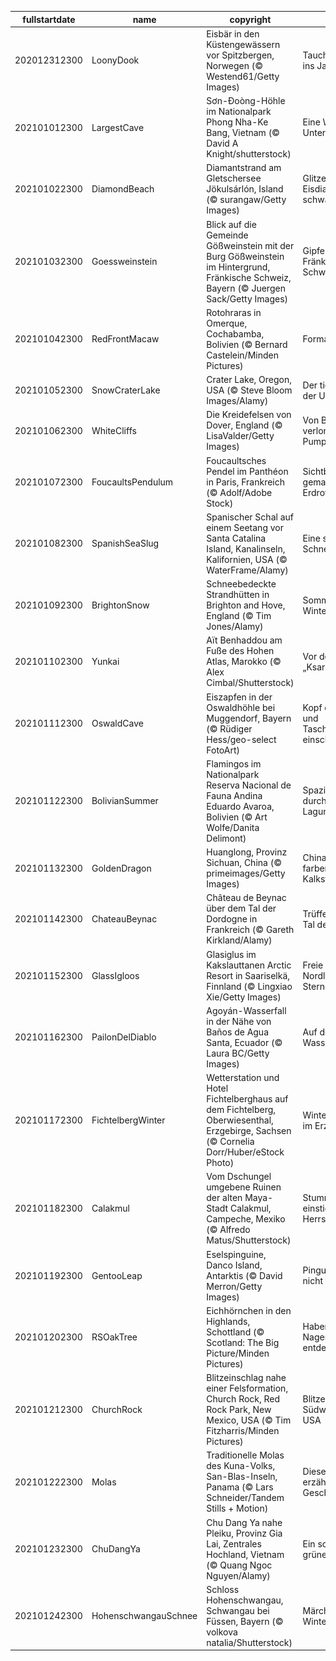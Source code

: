 |fullstartdate|name|copyright|title|image|
|--|--|--|--|--|
202012312300|LoonyDook|Eisbär in den Küstengewässern vor Spitzbergen, Norwegen (© Westend61/Getty Images)|Tauchen Sie ein ins Jahr 2021!|![](/de-DE/2021/01/202012312300LoonyDook.jpg)|
202101012300|LargestCave|Sơn-Đoòng-Höhle im Nationalpark Phong Nha-Ke Bang, Vietnam (© David A Knight/shutterstock)|Eine Welt im Untergrund|![](/de-DE/2021/01/202101012300LargestCave.jpg)|
202101022300|DiamondBeach|Diamantstrand am Gletschersee Jökulsárlón, Island (© surangaw/Getty Images)|Glitzernde Eisdiamanten am schwarzen Strand|![](/de-DE/2021/01/202101022300DiamondBeach.jpg)|
202101032300|Goessweinstein|Blick auf die Gemeinde Gößweinstein mit der Burg Gößweinstein im Hintergrund, Fränkische Schweiz, Bayern (© Juergen Sack/Getty Images)|Gipfelburg in der Fränkischen Schweiz|![](/de-DE/2021/01/202101032300Goessweinstein.jpg)|
202101042300|RedFrontMacaw|Rotohraras in Omerque,  Cochabamba, Bolivien (© Bernard Castelein/Minden Pictures)|Formationsflug|![](/de-DE/2021/01/202101042300RedFrontMacaw.jpg)|
202101052300|SnowCraterLake|Crater Lake, Oregon, USA (© Steve Bloom Images/Alamy)|Der tiefste See der USA|![](/de-DE/2021/01/202101052300SnowCraterLake.jpg)|
202101062300|WhiteCliffs|Die Kreidefelsen von Dover, England (© LisaValder/Getty Images)|Von Ballons und verlorenen Pumphosen|![](/de-DE/2021/01/202101062300WhiteCliffs.jpg)|
202101072300|FoucaultsPendulum|Foucaultsches Pendel im Panthéon in Paris, Frankreich (© Adolf/Adobe Stock)|Sichtbar gemachte Erdrotation|![](/de-DE/2021/01/202101072300FoucaultsPendulum.jpg)|
202101082300|SpanishSeaSlug|Spanischer Schal auf einem Seetang vor Santa Catalina Island, Kanalinseln, Kalifornien, USA (© WaterFrame/Alamy)|Eine stilvolle Schnecke|![](/de-DE/2021/01/202101082300SpanishSeaSlug.jpg)|
202101092300|BrightonSnow|Schneebedeckte Strandhütten in Brighton and Hove, England (© Tim Jones/Alamy)|Sommerhütten im Winter|![](/de-DE/2021/01/202101092300BrightonSnow.jpg)|
202101102300|Yunkai|Aït Benhaddou am Fuße des Hohen Atlas, Marokko (© Alex Cimbal/Shutterstock)|Vor den Toren des „Ksar“|![](/de-DE/2021/01/202101102300Yunkai.jpg)|
202101112300|OswaldCave|Eiszapfen in der Oswaldhöhle bei Muggendorf, Bayern (© Rüdiger Hess/geo-select FotoArt)|Kopf einziehen und Taschenlampe einschalten!|![](/de-DE/2021/01/202101112300OswaldCave.jpg)|
202101122300|BolivianSummer|Flamingos im Nationalpark Reserva Nacional de Fauna Andina Eduardo Avaroa, Bolivien (© Art Wolfe/Danita Delimont)|Spaziergang durch die Rote Lagune|![](/de-DE/2021/01/202101122300BolivianSummer.jpg)|
202101132300|GoldenDragon|Huanglong, Provinz Sichuan, China (© primeimages/Getty Images)|Chinas farbenfrohe Kalksteinterrassen|![](/de-DE/2021/01/202101132300GoldenDragon.jpg)|
202101142300|ChateauBeynac|Château de Beynac über dem Tal der Dordogne in Frankreich (© Gareth Kirkland/Alamy)|Trüffelsaison im Tal der Dordogne|![](/de-DE/2021/01/202101142300ChateauBeynac.jpg)|
202101152300|GlassIgloos|Glasiglus im Kakslauttanen Arctic Resort in Saariselkä, Finnland (© Lingxiao Xie/Getty Images)|Freie Sicht auf Nordlichter und Sternenhimmel|![](/de-DE/2021/01/202101152300GlassIgloos.jpg)|
202101162300|PailonDelDiablo|Agoyán-Wasserfall in der Nähe von Baños de Agua Santa, Ecuador (© Laura BC/Getty Images)|Auf der Route der Wasserfälle|![](/de-DE/2021/01/202101162300PailonDelDiablo.jpg)|
202101172300|FichtelbergWinter|Wetterstation und Hotel Fichtelberghaus auf dem Fichtelberg, Oberwiesenthal, Erzgebirge, Sachsen (© Cornelia Dorr/Huber/eStock Photo)|Winterstimmung im Erzgebirge|![](/de-DE/2021/01/202101172300FichtelbergWinter.jpg)|
202101182300|Calakmul|Vom Dschungel umgebene Ruinen der alten Maya-Stadt Calakmul, Campeche, Mexiko (© Alfredo Matus/Shutterstock)|Stumme Zeugen einstiger Maya-Herrschaft|![](/de-DE/2021/01/202101182300Calakmul.jpg)|
202101192300|GentooLeap|Eselspinguine, Danco Island, Antarktis (© David Merron/Getty Images)|Pinguine können nicht fliegen!|![](/de-DE/2021/01/202101192300GentooLeap.jpg)|
202101202300|RSOakTree|Eichhörnchen in den Highlands, Schottland (© Scotland: The Big Picture/Minden Pictures)|Haben sie den Nager schon entdeckt?|![](/de-DE/2021/01/202101202300RSOakTree.jpg)|
202101212300|ChurchRock|Blitzeinschlag nahe einer Felsformation, Church Rock, Red Rock Park, New Mexico, USA (© Tim Fitzharris/Minden Pictures)|Blitzentladung im Südwesten der USA|![](/de-DE/2021/01/202101212300ChurchRock.jpg)|
202101222300|Molas|Traditionelle Molas des Kuna-Volks, San-Blas-Inseln, Panama (© Lars Schneider/Tandem Stills + Motion)|Diese Muster erzählen eine Geschichte|![](/de-DE/2021/01/202101222300Molas.jpg)|
202101232300|ChuDangYa|Chu Dang Ya nahe Pleiku, Provinz Gia Lai, Zentrales Hochland, Vietnam (© Quang Ngoc Nguyen/Alamy)|Ein schlafender grüner Riese|![](/de-DE/2021/01/202101232300ChuDangYa.jpg)|
202101242300|HohenschwangauSchnee|Schloss Hohenschwangau, Schwangau bei Füssen, Bayern (© volkova natalia/Shutterstock)|Märchenhafte Winterlandschaft|![](/de-DE/2021/01/202101242300HohenschwangauSchnee.jpg)|
